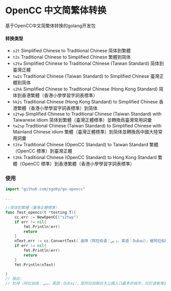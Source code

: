 # OpenCC 中文简繁体转换

基于OpenCC中文简繁体转换的golang开发包

#### 转换类型

* `s2t` Simplified Chinese to Traditional Chinese 简体到繁體
* `t2s` Traditional Chinese to Simplified Chinese 繁體到简体
* `s2tw` Simplified Chinese to Traditional Chinese (Taiwan Standard) 简体到臺灣正體
* `tw2s` Traditional Chinese (Taiwan Standard) to Simplified Chinese 臺灣正體到简体
* `s2hk` Simplified Chinese to Traditional Chinese (Hong Kong Standard) 简体到香港繁體（香港小學學習字詞表標準）
* `hk2s` Traditional Chinese (Hong Kong Standard) to Simplified Chinese 香港繁體（香港小學學習字詞表標準）到简体
* `s2twp` Simplified Chinese to Traditional Chinese (Taiwan Standard) with Taiwanese idiom 简体到繁體（臺灣正體標準）並轉換爲臺灣常用詞彙
* `tw2sp` Traditional Chinese (Taiwan Standard) to Simplified Chinese with Mainland Chinese idiom 繁體（臺灣正體標準）到简体並轉換爲中國大陸常用詞彙
* `t2tw` Traditional Chinese (OpenCC Standard) to Taiwan Standard 繁體（OpenCC 標準）到臺灣正體
* `t2hk` Traditional Chinese (OpenCC Standard) to Hong Kong Standard 繁體（OpenCC 標準）到香港繁體（香港小學學習字詞表標準）

### 使用

```go
import "github.com/sgoby/go-opencc"

...

//简体到繁體（臺灣正體標準）
func Test_opencc(t *testing.T){
	cc,err := NewOpenCC("s2twp")
	if err != nil{
		fmt.Println(err)
		return
	}
	nText,err := cc.ConvertText(`迪拜（阿拉伯语：دبي，英语：Dubai），是阿拉伯联合酋长国人口最多的城市，位于波斯湾东南海岸，迪拜也是组成阿联酋七个酋长国之一——迪拜酋长国的首都。`)
	if err != nil{
		fmt.Println(err)
		return
	}
	fmt.Println(nText)

}
// 输出:
// 杜拜（阿拉伯語：دبي，英語：Dubai），是阿拉伯聯合大公國人口最多的城市，位於波斯灣東南海岸，杜拜也是組成阿聯酋七個酋長國之一——杜拜酋長國的首都。
```